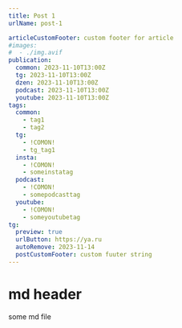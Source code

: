 ```yaml
---
title: Post 1
urlName: post-1

articleCustomFooter: custom footer for article
#images:
#  - ./img.avif
publication:
  common: 2023-11-10T13:00Z
  tg: 2023-11-10T13:00Z
  dzen: 2023-11-10T13:00Z
  podcast: 2023-11-10T13:00Z
  youtube: 2023-11-10T13:00Z
tags:
  common:
    - tag1
    - tag2
  tg:
    - !COMON!
    - tg_tag1
  insta:
    - !COMON!
    - someinstatag
  podcast:
    - !COMON!
    - somepodcasttag
  youtube:
    - !COMON!
    - someyoutubetag
tg:
  preview: true
  urlButton: https://ya.ru
  autoRemove: 2023-11-14
  postCustomFooter: custom fuuter string
---
```


# md header

some md file
